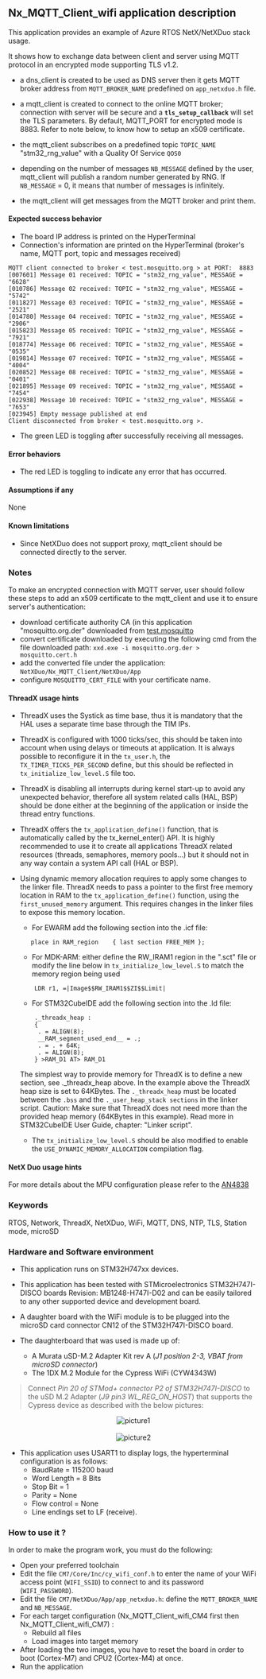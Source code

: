 ## <b>Nx_MQTT_Client_wifi application description</b>

This application provides an example of Azure RTOS NetX/NetXDuo stack usage.

It shows how to exchange data between client and server using MQTT protocol in an encrypted mode supporting TLS v1.2.

- a dns_client is created to be used as DNS server then it gets MQTT broker address from `MQTT_BROKER_NAME` predefined on `app_netxduo.h` file.
- a mqtt_client is created to connect to the online MQTT broker; connection with server will be secure and a **`tls_setup_callback`** will set the TLS parameters.
  By default, MQTT_PORT for encrypted mode is 8883.
  Refer to note below, to know how to setup an x509 certificate.
- the mqtt_client subscribes on a predefined topic `TOPIC_NAME` "stm32_rng_value" with a Quality Of Service `QOS0`
- depending on the number of messages `NB_MESSAGE` defined by the user, mqtt_client will publish a random number generated by RNG.
  If `NB_MESSAGE` = 0, it means that number of messages is infinitely.

- the mqtt_client will get messages from the MQTT broker and print them.

#### <b>Expected success behavior</b>

 - The board IP address is printed on the HyperTerminal
 - Connection's information are printed on the HyperTerminal (broker's name, MQTT port, topic and messages received)
 ```
MQTT client connected to broker < test.mosquitto.org > at PORT:  8883
[007601] Message 01 received: TOPIC = "stm32_rng_value", MESSAGE = "6628"
[010786] Message 02 received: TOPIC = "stm32_rng_value", MESSAGE = "5742"
[011827] Message 03 received: TOPIC = "stm32_rng_value", MESSAGE = "2521"
[014780] Message 04 received: TOPIC = "stm32_rng_value", MESSAGE = "2906"
[015823] Message 05 received: TOPIC = "stm32_rng_value", MESSAGE = "7921"
[018774] Message 06 received: TOPIC = "stm32_rng_value", MESSAGE = "0535"
[019814] Message 07 received: TOPIC = "stm32_rng_value", MESSAGE = "4004"
[020852] Message 08 received: TOPIC = "stm32_rng_value", MESSAGE = "0401"
[021895] Message 09 received: TOPIC = "stm32_rng_value", MESSAGE = "7454"
[022938] Message 10 received: TOPIC = "stm32_rng_value", MESSAGE = "7653"
[023945] Empty message published at end
Client disconnected from broker < test.mosquitto.org >.
 ```
 - The green LED is toggling after successfully receiving all messages.

#### <b>Error behaviors</b>

- The red LED is toggling to indicate any error that has occurred.

#### <b>Assumptions if any</b>

None

#### <b>Known limitations</b>
- Since NetXDuo does not support proxy, mqtt_client should be connected directly to the server.

### <b>Notes</b>

 To make an encrypted connection with MQTT server, user should follow these steps to add an x509 certificate to the mqtt_client and use it to ensure server's authentication:

 - download certificate authority CA (in this application "mosquitto.org.der" downloaded from [test.mosquitto](https://test.mosquitto.org)
 - convert certificate downloaded by executing the following cmd from the file downloaded path:
   `xxd.exe -i mosquitto.org.der > mosquitto.cert.h`
 - add the converted file under the application: `NetXDuo/Nx_MQTT_Client/NetXDuo/App`
 - configure `MOSQUITTO_CERT_FILE` with your certificate name.

#### <b>ThreadX usage hints</b>

- ThreadX uses the Systick as time base, thus it is mandatory that the HAL uses a separate time base through the TIM IPs.
- ThreadX is configured with 1000 ticks/sec, this should be taken into account when using delays or timeouts at application. It is always possible to reconfigure it in the `tx_user.h`, the `TX_TIMER_TICKS_PER_SECOND` define, but this should be reflected in `tx_initialize_low_level.S` file too.
- ThreadX is disabling all interrupts during kernel start-up to avoid any unexpected behavior, therefore all system related calls (HAL, BSP) should be done either at the beginning of the application or inside the thread entry functions.
- ThreadX offers the `tx_application_define()` function, that is automatically called by the tx_kernel_enter() API.
  It is highly recommended to use it to create all applications ThreadX related resources (threads, semaphores, memory pools...) but it should not in any way contain a system API call (HAL or BSP).
- Using dynamic memory allocation requires to apply some changes to the linker file.
  ThreadX needs to pass a pointer to the first free memory location in RAM to the `tx_application_define()` function, using the `first_unused_memory` argument.
  This requires changes in the linker files to expose this memory location.
    - For EWARM add the following section into the .icf file:
     ```
        place in RAM_region    { last section FREE_MEM };
     ```
    - For MDK-ARM:
    either define the RW_IRAM1 region in the ".sct" file
    or modify the line below in `tx_initialize_low_level.S` to match the memory region being used
    ```
        LDR r1, =|Image$$RW_IRAM1$$ZI$$Limit|
    ```
    - For STM32CubeIDE add the following section into the .ld file:
    ```
        ._threadx_heap :
        {
         . = ALIGN(8);
         __RAM_segment_used_end__ = .;
         . = . + 64K;
         . = ALIGN(8);
        } >RAM_D1 AT> RAM_D1
    ```

    The simplest way to provide memory for ThreadX is to define a new section, see ._threadx_heap above.
    In the example above the ThreadX heap size is set to 64KBytes.
    The `._threadx_heap` must be located between the `.bss` and the `._user_heap_stack sections` in the linker script.
    Caution: Make sure that ThreadX does not need more than the provided heap memory (64KBytes in this example).
    Read more in STM32CubeIDE User Guide, chapter: "Linker script".

    - The `tx_initialize_low_level.S` should be also modified to enable the `USE_DYNAMIC_MEMORY_ALLOCATION` compilation flag.

#### <b>NetX Duo usage hints</b>

For more details about the MPU configuration please refer to the [AN4838](https://www.st.com/resource/en/application_note/dm00272912-managing-memory-protection-unit-in-stm32-mcus-stmicroelectronics.pdf)


### <b>Keywords</b>

RTOS, Network, ThreadX, NetXDuo, WiFi, MQTT, DNS, NTP, TLS, Station mode, microSD

### <b>Hardware and Software environment</b>

- This application runs on STM32H747xx devices.
- This application has been tested with STMicroelectronics STM32H747I-DISCO boards Revision: MB1248-H747I-D02
  and can be easily tailored to any other supported device and development board.

- A daughter board with the WiFi module is to be plugged into the microSD card connector CN12 of the STM32H747I-DISCO board.
- The daughterboard that was used is made up of:
  - A Murata uSD-M.2 Adapter Kit rev A (*J1 position 2-3, VBAT from microSD connector*)
  - The 1DX M.2 Module for the Cypress WiFi (CYW4343W)

> Connect *Pin 20 of STMod+ connector P2 of STM32H747I-DISCO* to the uSD M.2 Adapter (*J9 pin3 WL_REG_ON_HOST*) that supports the Cypress device
  as described with the below pictures:
  
<center>

![picture1](_htmresc/IMG_3601.png "picture1")
<br/><br/>
![picture2](_htmresc/IMG_3602.png "picture2")

</center>

- This application uses USART1 to display logs, the hyperterminal configuration is as follows:
  - BaudRate = 115200 baud
  - Word Length = 8 Bits
  - Stop Bit = 1
  - Parity = None
  - Flow control = None
  - Line endings set to LF (receive).

### <b>How to use it ?</b>

In order to make the program work, you must do the following:

- Open your preferred toolchain
- Edit the file `CM7/Core/Inc/cy_wifi_conf.h` to enter the name of your WiFi access point (`WIFI_SSID`) to connect to and its password (`WIFI_PASSWORD`).
- Edit the file `CM7/NetXDuo/App/app_netxduo.h`: define the `MQTT_BROKER_NAME` and `NB_MESSAGE`.
- For each target configuration (Nx_MQTT_Client_wifi_CM4 first then Nx_MQTT_Client_wifi_CM7) : 
     - Rebuild all files 
     - Load images into target memory
- After loading the two images, you have to reset the board in order to boot (Cortex-M7) and CPU2 (Cortex-M4) at once.
- Run the application